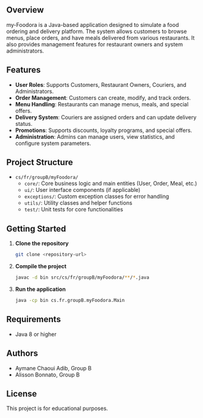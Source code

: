 ## Overview
my-Foodora is a Java-based application designed to simulate a food ordering and delivery platform. The system allows customers to browse menus, place orders, and have meals delivered from various restaurants. It also provides management features for restaurant owners and system administrators.

## Features

- **User Roles**: Supports Customers, Restaurant Owners, Couriers, and Administrators.
- **Order Management**: Customers can create, modify, and track orders.
- **Menu Handling**: Restaurants can manage menus, meals, and special offers.
- **Delivery System**: Couriers are assigned orders and can update delivery status.
- **Promotions**: Supports discounts, loyalty programs, and special offers.
- **Administration**: Admins can manage users, view statistics, and configure system parameters.

## Project Structure

- `cs/fr/groupB/myFoodora/`
    - `core/`: Core business logic and main entities (User, Order, Meal, etc.)
    - `ui/`:  User interface components (if applicable)
    - `exceptions/`: Custom exception classes for error handling
    - `utils/`: Utility classes and helper functions
    - `test/`: Unit tests for core functionalities

## Getting Started

1. **Clone the repository**
     ```bash
     git clone <repository-url>
     ```
2. **Compile the project**
     ```bash
     javac -d bin src/cs/fr/groupB/myFoodora/**/*.java
     ```
3. **Run the application**
     ```bash
     java -cp bin cs.fr.groupB.myFoodora.Main
     ```

## Requirements

- Java 8 or higher

## Authors

- Aymane Chaoui Adib,   Group B
- Alisson Bonnato,      Group B

## License

This project is for educational purposes.